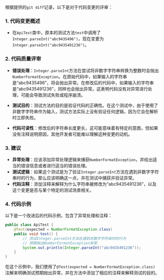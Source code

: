 根据提供的`git diff`记录，以下是对于代码变更的评审：

### 1. 代码变更概述
- 在`ApiTest`类中，原本的测试方法`test`中调用了`Integer.parseInt("abc9435496")`，现在变更为`Integer.parseInt("abc9435491236")`。

### 2. 代码质量评审
- **错误处理**：`Integer.parseInt`方法在尝试将非数字字符串转换为整数时会抛出`NumberFormatException`。在原始代码中，如果输入的字符串是“abc9435496”，将会抛出异常。在修改后的代码中，如果输入的字符串是“abc9435491236”，同样也会抛出异常。这表明代码没有对异常进行处理，可能会导致测试失败或程序崩溃。

- **测试目的**：测试方法的目的是验证代码的正确性。在这个测试中，由于使用了非数字字符串作为输入，测试方法实际上没有验证任何逻辑，因为它会在解析时立即失败。

- **代码可读性**：修改后的字符串长度更长，这可能意味着有特定的意图，但如果没有注释说明原因，其他开发者可能难以理解这种变更的动机。

### 3. 建议
- **异常处理**：应该添加异常处理逻辑来捕获`NumberFormatException`，并给出适当的错误信息或者进行适当的错误处理。
- **测试逻辑**：如果这个测试是为了验证`Integer.parseInt`方法在遇到非数字字符串时的行为，那么应该明确这一点，并在测试中捕获并验证异常。
- **代码注释**：添加注释来解释为什么字符串被修改为“abc9435491236”，以及这个变更是否与某个特定的测试场景相关。

### 4. 代码示例
以下是一个改进后的代码示例，包含了异常处理和注释：

```java
public class ApiTest {
    @Test(expected = NumberFormatException.class)
    public void test() {
        // 测试Integer.parseInt方法在遇到非数字字符串时的行为
        // 预期抛出NumberFormatException异常
        System.out.println(Integer.parseInt("abc9435491236"));
    }
}
```

在这个示例中，我们使用了`@Test(expected = NumberFormatException.class)`注解来明确测试预期抛出异常，并在方法中添加了相应的注释来解释测试的目的。
